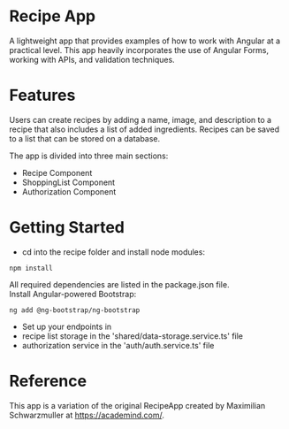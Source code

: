 # Recipe App

A lightweight app that provides examples of how to 
work with Angular at a practical level. This app heavily incorporates
the use of Angular Forms, working with APIs, and validation 
techniques.

# Features

Users can create recipes by adding a name, image, and description to a 
recipe that also includes a list of added ingredients. Recipes can be saved 
to a list that can be stored on a database. 

The app is divided into three main sections:
* Recipe Component
* ShoppingList Component
* Authorization Component

# Getting Started

* cd into the recipe folder and install node modules:
```
npm install

```
All required dependencies are listed in the package.json file.<br>
Install Angular-powered Bootstrap:
```
ng add @ng-bootstrap/ng-bootstrap
```
* Set up your endpoints in<br> 
* recipe list storage in the 'shared/data-storage.service.ts' 
file
* authorization service in the 'auth/auth.service.ts' file

# Reference

This app is a variation of the original RecipeApp created by Maximilian 
Schwarzmuller at https://academind.com/.